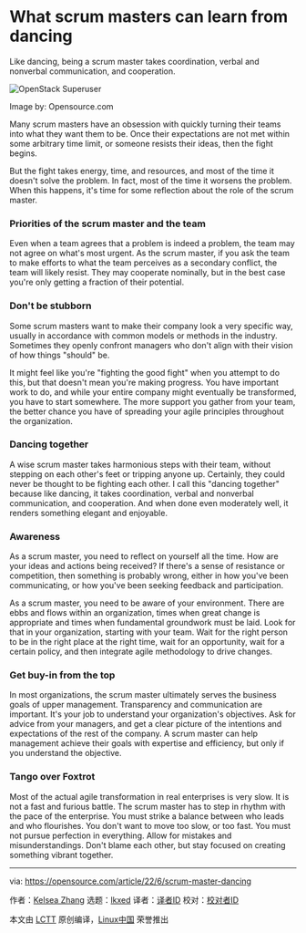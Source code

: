 [#]: subject: "What scrum masters can learn from dancing"
[#]: via: "https://opensource.com/article/22/6/scrum-master-dancing"
[#]: author: "Kelsea Zhang https://opensource.com/users/kelsea-zhang"
[#]: collector: "lkxed"
[#]: translator: " "
[#]: reviewer: " "
[#]: publisher: " "
[#]: url: " "

What scrum masters can learn from dancing
======
Like dancing, being a scrum master takes coordination, verbal and nonverbal communication, and cooperation.

![OpenStack Superuser][1]

Image by: Opensource.com

Many scrum masters have an obsession with quickly turning their teams into what they want them to be. Once their expectations are not met within some arbitrary time limit, or someone resists their ideas, then the fight begins.

But the fight takes energy, time, and resources, and most of the time it doesn't solve the problem. In fact, most of the time it worsens the problem. When this happens, it's time for some reflection about the role of the scrum master.

### Priorities of the scrum master and the team

Even when a team agrees that a problem is indeed a problem, the team may not agree on what's most urgent. As the scrum master, if you ask the team to make efforts to what the team perceives as a secondary conflict, the team will likely resist. They may cooperate nominally, but in the best case you're only getting a fraction of their potential.

### Don't be stubborn

Some scrum masters want to make their company look a very specific way, usually in accordance with common models or methods in the industry. Sometimes they openly confront managers who don't align with their vision of how things "should" be.

It might feel like you're "fighting the good fight" when you attempt to do this, but that doesn't mean you're making progress. You have important work to do, and while your entire company might eventually be transformed, you have to start somewhere. The more support you gather from your team, the better chance you have of spreading your agile principles throughout the organization.

### Dancing together

A wise scrum master takes harmonious steps with their team, without stepping on each other's feet or tripping anyone up. Certainly, they could never be thought to be fighting each other. I call this "dancing together" because like dancing, it takes coordination, verbal and nonverbal communication, and cooperation. And when done even moderately well, it renders something elegant and enjoyable.

### Awareness

As a scrum master, you need to reflect on yourself all the time. How are your ideas and actions being received? If there's a sense of resistance or competition, then something is probably wrong, either in how you've been communicating, or how you've been seeking feedback and participation.

As a scrum master, you need to be aware of your environment. There are ebbs and flows within an organization, times when great change is appropriate and times when fundamental groundwork must be laid. Look for that in your organization, starting with your team. Wait for the right person to be in the right place at the right time, wait for an opportunity, wait for a certain policy, and then integrate agile methodology to drive changes.

### Get buy-in from the top

In most organizations, the scrum master ultimately serves the business goals of upper management. Transparency and communication are important. It's your job to understand your organization's objectives. Ask for advice from your managers, and get a clear picture of the intentions and expectations of the rest of the company. A scrum master can help management achieve their goals with expertise and efficiency, but only if you understand the objective.

### Tango over Foxtrot

Most of the actual agile transformation in real enterprises is very slow. It is not a fast and furious battle. The scrum master has to step in rhythm with the pace of the enterprise. You must strike a balance between who leads and who flourishes. You don't want to move too slow, or too fast. You must not pursue perfection in everything. Allow for mistakes and misunderstandings. Don't blame each other, but stay focused on creating something vibrant together.

--------------------------------------------------------------------------------

via: https://opensource.com/article/22/6/scrum-master-dancing

作者：[Kelsea Zhang][a]
选题：[lkxed][b]
译者：[译者ID](https://github.com/译者ID)
校对：[校对者ID](https://github.com/校对者ID)

本文由 [LCTT](https://github.com/LCTT/TranslateProject) 原创编译，[Linux中国](https://linux.cn/) 荣誉推出

[a]: https://opensource.com/users/kelsea-zhang
[b]: https://github.com/lkxed
[1]: https://opensource.com/sites/default/files/lead-images/LIFE_dance.png
